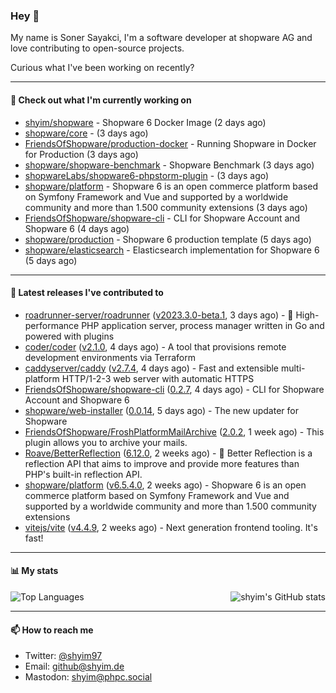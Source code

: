 ### Hey 👋

My name is Soner Sayakci, I'm a software developer at shopware AG and love contributing to open-source projects.

Curious what I've been working on recently?

---

#### 👷 Check out what I'm currently working on

- [shyim/shopware](https://github.com/shyim/shopware) - Shopware 6 Docker Image (2 days ago)
- [shopware/core](https://github.com/shopware/core) -  (3 days ago)
- [FriendsOfShopware/production-docker](https://github.com/FriendsOfShopware/production-docker) - Running Shopware in Docker for Production (3 days ago)
- [shopware/shopware-benchmark](https://github.com/shopware/shopware-benchmark) - Shopware Benchmark (3 days ago)
- [shopwareLabs/shopware6-phpstorm-plugin](https://github.com/shopwareLabs/shopware6-phpstorm-plugin) -  (3 days ago)
- [shopware/platform](https://github.com/shopware/platform) - Shopware 6 is an open commerce platform based on Symfony Framework and Vue and supported by a worldwide community and more than 1.500 community extensions (3 days ago)
- [FriendsOfShopware/shopware-cli](https://github.com/FriendsOfShopware/shopware-cli) - CLI for Shopware Account and Shopware 6 (4 days ago)
- [shopware/production](https://github.com/shopware/production) - Shopware 6 production template (5 days ago)
- [shopware/elasticsearch](https://github.com/shopware/elasticsearch) - Elasticsearch implementation for Shopware 6 (5 days ago)

---

#### 🔭 Latest releases I've contributed to

- [roadrunner-server/roadrunner](https://github.com/roadrunner-server/roadrunner) ([v2023.3.0-beta.1](https://github.com/roadrunner-server/roadrunner/releases/tag/v2023.3.0-beta.1), 3 days ago) - 🤯 High-performance PHP application server, process manager written in Go and powered with plugins
- [coder/coder](https://github.com/coder/coder) ([v2.1.0](https://github.com/coder/coder/releases/tag/v2.1.0), 4 days ago) - A tool that provisions remote development environments via Terraform
- [caddyserver/caddy](https://github.com/caddyserver/caddy) ([v2.7.4](https://github.com/caddyserver/caddy/releases/tag/v2.7.4), 4 days ago) - Fast and extensible multi-platform HTTP/1-2-3 web server with automatic HTTPS
- [FriendsOfShopware/shopware-cli](https://github.com/FriendsOfShopware/shopware-cli) ([0.2.7](https://github.com/FriendsOfShopware/shopware-cli/releases/tag/0.2.7), 4 days ago) - CLI for Shopware Account and Shopware 6
- [shopware/web-installer](https://github.com/shopware/web-installer) ([0.0.14](https://github.com/shopware/web-installer/releases/tag/0.0.14), 5 days ago) - The new updater for Shopware
- [FriendsOfShopware/FroshPlatformMailArchive](https://github.com/FriendsOfShopware/FroshPlatformMailArchive) ([2.0.2](https://github.com/FriendsOfShopware/FroshPlatformMailArchive/releases/tag/2.0.2), 1 week ago) - This plugin allows you to archive your mails.
- [Roave/BetterReflection](https://github.com/Roave/BetterReflection) ([6.12.0](https://github.com/Roave/BetterReflection/releases/tag/6.12.0), 2 weeks ago) - :crystal_ball: Better Reflection is a reflection API that aims to improve and provide more features than PHP&#39;s built-in reflection API.
- [shopware/platform](https://github.com/shopware/platform) ([v6.5.4.0](https://github.com/shopware/platform/releases/tag/v6.5.4.0), 2 weeks ago) - Shopware 6 is an open commerce platform based on Symfony Framework and Vue and supported by a worldwide community and more than 1.500 community extensions
- [vitejs/vite](https://github.com/vitejs/vite) ([v4.4.9](https://github.com/vitejs/vite/releases/tag/v4.4.9), 2 weeks ago) - Next generation frontend tooling. It&#39;s fast!

---

#### 📊 My stats

<img align="right" alt="shyim's GitHub stats" src="https://github-readme-stats.vercel.app/api?username=shyim&count_private=1&show_icons=true&" />

![Top Languages](https://github-readme-stats.vercel.app/api/top-langs/?username=shyim)

---

#### 📫 How to reach me

- Twitter: [@shyim97](https://twitter.com/shyim97)
- Email: [github@shyim.de](mailto://github@shyim.de)
- Mastodon: <a rel="me" href="https://phpc.social/@shyim">shyim@phpc.social</a>
